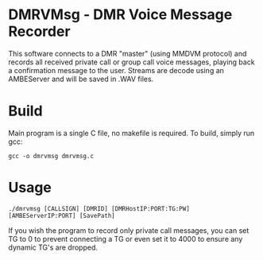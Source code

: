 # DMRVMsg - DMR Voice Message Recorder
This software connects to a DMR "master" (using MMDVM protocol) and records all received private call or group call voice messages, playing back a confirmation message to the user. Streams are decode using an AMBEServer and will be saved in .WAV files.

# Build
Main program is a single C file, no makefile is required. To build, simply run gcc:
```
gcc -o dmrvmsg dmrvmsg.c
```

# Usage
```
./dmrvmsg [CALLSIGN] [DMRID] [DMRHostIP:PORT:TG:PW] [AMBEServerIP:PORT] [SavePath]
```
If you wish the program to record only private call messages, you can set TG to 0 to prevent connecting a TG or even set it to 4000 to ensure any dynamic TG's are dropped.
